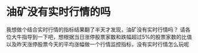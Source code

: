 # 油矿没有实时行情的吗

我想做个结合实时行情的指标结果翻了半天才发现，油矿没有实时行情吗？
请各位大牛指导到一下吧，想根据当日涨停股票家数和跌幅超过5%的股票家数的比值 以及昨天涨停股票今天的平均涨幅做一个行情监控指标，没有实时行情怎么玩呢